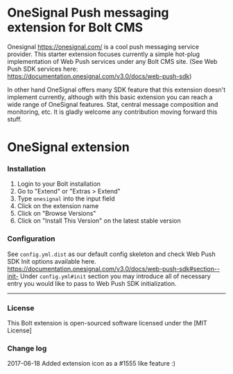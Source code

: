 OneSignal Push messaging extension for Bolt CMS
===============================================

Onesignal https://onesignal.com/ is a cool push messaging service provider. 
This starter extension focuses currently a simple hot-plug implementation of Web Push services
under any Bolt CMS site. (See Web Push SDK services here: https://documentation.onesignal.com/v3.0/docs/web-push-sdk)

In other hand OneSignal offers many SDK feature that this extension doesn't implement currently, although with this 
 basic extension you can reach a wide range of OneSignal features. Stat, central message composition and monitoring, etc. 
It is gladly welcome any contribution moving forward this stuff.


OneSignal extension
======================

### Installation

1. Login to your Bolt installation
2. Go to "Extend" or "Extras > Extend"
3. Type `onesignal` into the input field
4. Click on the extension name
5. Click on "Browse Versions"
6. Click on "Install This Version" on the latest stable version

### Configuration

See `config.yml.dist` as our default config skeleton and check Web Push SDK Init options available here. 
https://documentation.onesignal.com/v3.0/docs/web-push-sdk#section--init-
Under `config.yml#init` section you may introduce all of necessary entry you would like to pass to Web Push SDK 
 initialization.
 

---

### License

This Bolt extension is open-sourced software licensed under the [MIT License]

### Change log

2017-06-18 Added extension icon as a #1555 like feature :)
